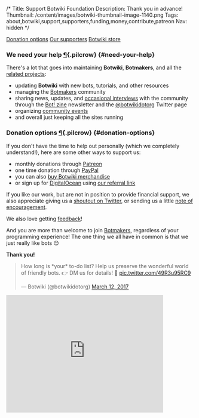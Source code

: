 /*
Title: Support Botwiki Foundation
Description: Thank you in advance!
Thumbnail: /content/images/botwiki-thumbnail-image-1140.png
Tags: about,botwiki,support,supporters,funding,money,contribute,patreon
Nav: hidden
*/


<div class="note">
  <p>
    <a class="btn" href="#donation-options">Donation options</a>
    <a class="btn" href="/about/supporters">Our supporters</a>
    <a class="btn" href="/merch">Botwiki store</a>
  </p>
</div>


### We need your help [¶](#need-your-help){.pilcrow} {#need-your-help}


There's a lot that goes into maintaining **Botwiki**, **Botmakers**, and all the [related projects](/projects):

- updating **Botwiki** with new bots, tutorials, and other resources
- managing the [Botmakers](https://botmakers.org/) community
- sharing news, updates, and [occasional interviews](https://botwiki.org/tag/interview/) with the community through the [Bot! zine](https://botzine.org/) newsletter and the [@botwikidotorg](https://twitter.com/botwikidotorg) Twitter page
- organizing [community events](/events/#official-botwiki-events)
- and overall just keeping all the sites running


### Donation options [¶](#donation-options){.pilcrow} {#donation-options}

If you don't have the time to help out personally (which we completely understand!), here are some other ways to support us:</p>

- monthly donations through [Patreon](https://www.patreon.com/botwiki)
- one time donation through [PayPal](https://www.paypal.me/botwiki)
- you can also [buy Botwiki merchandise](/merch/)
- or sign up for [DigitalOcean](https://www.digitalocean.com/) using [our referral link](https://www.digitalocean.com/?refcode=9e279abc3337)

If you like our work, but are not in position to provide financial support, we also appreciate giving us a [shoutout on Twitter](https://twitter.com/intent/tweet?source=https://botwiki.org/about/support&text=Support%20Botwiki,%20Botmakers.org,%20and%20the%20Bot!%20zine%20newsletter%20https://botwiki.org/about/support&via=botwikidotorg), or sending us a little [note of encouragement](mailto:stefan@botwiki.org?cc=v@veronicabelmont.com).

We also love getting [feedback](/about/surveys)!

And you are more than welcome to join [Botmakers](https://botmakers.org/), regardless of your programming experience! The one thing we all have in common is that we just really like bots 😊


**Thank you!**

<blockquote class="twitter-tweet" data-lang="en"><p lang="en" dir="ltr">How long is *your* to-do list? Help us preserve the wonderful world of friendly bots. 👉 DM us for details! 🙇 <a href="https://t.co/49R3u95RC9">pic.twitter.com/49R3u95RC9</a></p>&mdash; Botwiki (@botwikidotorg) <a href="https://twitter.com/botwikidotorg/status/840921277770661888">March 12, 2017</a></blockquote>


<div class="video-background">
  <div class="video-wrapper"><iframe width="420" height="315" src="https://www.youtube.com/embed/9UCWvcJAy6k" frameborder="0" allowfullscreen></iframe>
  </div>
</div>

<script async src="//platform.twitter.com/widgets.js" charset="utf-8"></script>
